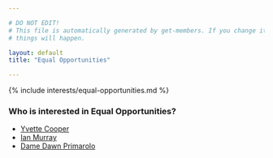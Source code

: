 ```yaml
---

# DO NOT EDIT!
# This file is automatically generated by get-members. If you change it, bad
# things will happen.

layout: default
title: "Equal Opportunities"

---
```


{% include interests/equal-opportunities.md %}

### Who is interested in Equal Opportunities?


* [Yvette Cooper](members/yvette-cooper.html)
* [Ian Murray](members/ian-murray.html)
* [Dame Dawn Primarolo](members/dame-dawn-primarolo.html)
